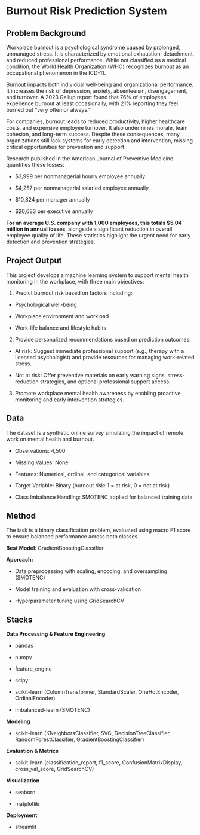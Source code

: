 # Burnout Risk Prediction System

## Problem Background
Workplace burnout is a psychological syndrome caused by prolonged, unmanaged stress. It is characterized by emotional exhaustion, detachment, and reduced professional performance. While not classified as a medical condition, the World Health Organization (WHO) recognizes burnout as an occupational phenomenon in the ICD-11.

Burnout impacts both individual well-being and organizational performance. It increases the risk of depression, anxiety, absenteeism, disengagement, and turnover. A 2023 Gallup report found that 76% of employees experience burnout at least occasionally, with 21% reporting they feel burned out “very often or always.”

For companies, burnout leads to reduced productivity, higher healthcare costs, and expensive employee turnover. It also undermines morale, team cohesion, and long-term success. Despite these consequences, many organizations still lack systems for early detection and intervention, missing critical opportunities for prevention and support.

Research published in the American Journal of Preventive Medicine quantifies these losses:

* $3,999 per nonmanagerial hourly employee annually

* $4,257 per nonmanagerial salaried employee annually

* $10,824 per manager annually

* $20,683 per executive annually

**For an average U.S. company with 1,000 employees, this totals $5.04 million in annual losses**, alongside a significant reduction in overall employee quality of life. These statistics highlight the urgent need for early detection and prevention strategies.

## Project Output
This project develops a machine learning system to support mental health monitoring in the workplace, with three main objectives:

1. Predict burnout risk based on factors including:

* Psychological well-being

* Workplace environment and workload

* Work-life balance and lifestyle habits

2. Provide personalized recommendations based on prediction outcomes:

* At risk: Suggest immediate professional support (e.g., therapy with a licensed psychologist) and provide resources for managing work-related stress.

* Not at risk: Offer preventive materials on early warning signs, stress-reduction strategies, and optional professional support access.

3. Promote workplace mental health awareness by enabling proactive monitoring and early intervention strategies.

## Data
The dataset is a synthetic online survey simulating the impact of remote work on mental health and burnout.

* Observations: 4,500

* Missing Values: None

* Features: Numerical, ordinal, and categorical variables

* Target Variable: Binary (burnout risk: 1 = at risk, 0 = not at risk)

* Class Imbalance Handling: SMOTENC applied for balanced training data.

## Method
The task is a binary classification problem, evaluated using macro F1 score to ensure balanced performance across both classes.

**Best Model**: GradientBoostingClassifier

**Approach:**

* Data preprocessing with scaling, encoding, and oversampling (SMOTENC)

* Model training and evaluation with cross-validation

* Hyperparameter tuning using GridSearchCV

## Stacks
**Data Processing & Feature Engineering**

* pandas

* numpy

* feature_engine

* scipy

* scikit-learn (ColumnTransformer, StandardScaler, OneHotEncoder, OrdinalEncoder)

* imbalanced-learn (SMOTENC)

**Modeling**

* scikit-learn (KNeighborsClassifier, SVC, DecisionTreeClassifier, RandomForestClassifier, GradientBoostingClassifier)

**Evaluation & Metrics**

* scikit-learn (classification_report, f1_score, ConfusionMatrixDisplay, cross_val_score, GridSearchCV)

**Visualization**

* seaborn

* matplotlib

**Deployment**

* streamlit

